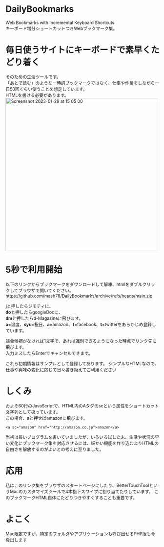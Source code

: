 # DailyBookmarks
Web Bookmarks with Incremental Keyboard Shortcuts  
キーボード増分ショートカットつきWebブックマーク集。  


# 毎日使うサイトにキーボードで素早くたどり着く
そのための生活ツールです。   
「あとで読む」のような一時的ブックマークではなく、仕事や作業をしながら一日50回くらい使うことを想定しています。  
HTMLを書ける必要があります。  
<img width="500" alt="Screenshot 2023-01-29 at 15 05 00" src="https://user-images.githubusercontent.com/1288268/215308281-af03ddf9-3915-47ba-bfc1-2dbb8b354880.png">

# 5秒で利用開始
以下のリンクからブックマークをダウンロードして解凍、htmlをダブルクリックしてブラウザで開いてください。  
https://github.com/mash76/DailyBookmarks/archive/refs/heads/main.zip
  
**j**と押したらジモティに、  
**do**と押したらgoogleDocに、  
**dm**と押したらd-Magazineに飛びます。  
**o**=温度、**syu**=祝日、**a**=amazon、**f**=facebook、**t**=twitterをあらかじめ登録しています。
  
競合候補がなければ1文字で、あれば識別できるようになった時点でリンク先に飛びます。  
入力ミスしたらEnterでキャンセルできます。

これら初期情報はサンプルとして登録してあります。
シンプルなHTMLなので、仕事や興味の変化に応じて日々書き換えてご利用ください

# しくみ
およそ60行のJavaScriptで、HTML内のAタグのscという属性をショートカット文字列として扱っています。  
この場合、aと押せばamazonに飛びます。  
```
<a sc="amazon" href="http://amazon.co.jp">amazon</a>
```

当初は長いプログラムを書いていましたが、いろいろ試した末、生活や状況の早い変化にブックマーク集を対応させるには、細かい機能を作り込むよりHTMLの自由さを解放するのがよいとの考えに至りました。

# 応用
私はこのリンク集をブラウザのスタートページにしたり、BetterTouchToolというMacのカスタマイズツールで4本指下スワイプに割り当てたりしています。
このブックマークHTML自体にたどりつきやすくすることも重要です。

# よこく
Mac限定ですが、特定のフォルダやアプリケーションも呼び出せるPHP版も今後出します


